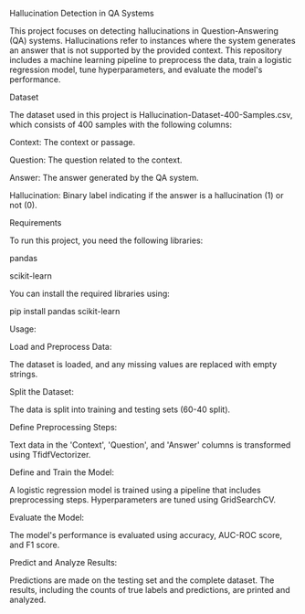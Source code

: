 Hallucination Detection in QA Systems

This project focuses on detecting hallucinations in Question-Answering (QA) systems. Hallucinations refer to instances where the system generates an answer that is not supported by the provided context. This repository includes a machine learning pipeline to preprocess the data, train a logistic regression model, tune hyperparameters, and evaluate the model's performance.

Dataset

The dataset used in this project is Hallucination-Dataset-400-Samples.csv, which consists of 400 samples with the following columns:

Context: The context or passage.

Question: The question related to the context.

Answer: The answer generated by the QA system.

Hallucination: Binary label indicating if the answer is a hallucination (1) or not (0).

Requirements

To run this project, you need the following libraries:

pandas

scikit-learn

You can install the required libraries using:

pip install pandas scikit-learn

Usage:

Load and Preprocess Data:

The dataset is loaded, and any missing values are replaced with empty strings.

Split the Dataset:

The data is split into training and testing sets (60-40 split).

Define Preprocessing Steps:

Text data in the 'Context', 'Question', and 'Answer' columns is transformed using TfidfVectorizer.

Define and Train the Model:

A logistic regression model is trained using a pipeline that includes preprocessing steps. Hyperparameters are tuned using GridSearchCV.

Evaluate the Model:

The model's performance is evaluated using accuracy, AUC-ROC score, and F1 score.

Predict and Analyze Results:

Predictions are made on the testing set and the complete dataset. The results, including the counts of true labels and predictions, are printed and analyzed.
